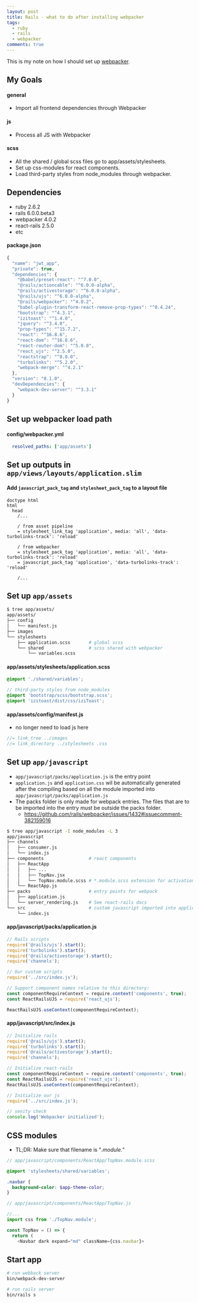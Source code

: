 ```yaml
---
layout: post
title: Rails - what to do after installing webpacker
tags:
  - ruby
  - rails
  - webpacker
comments: true
---
```

This is my note on how I should set up [webpacker](https://github.com/rails/webpacker).



## My Goals

#### general

- Import all frontend dependencies through Webpacker

#### js

- Process all JS with Webpacker

#### scss

- All the shared / global scss files go to app/assets/stylesheets.
- Set up css-modules for react components.
- Load third-party styles from node_modules through webpacker.

## Dependencies

- ruby 2.6.2
- rails 6.0.0.beta3
- webpacker 4.0.2
- react-rails 2.5.0
- etc

#### package.json

```js
{
  "name": "jwt_app",
  "private": true,
  "dependencies": {
    "@babel/preset-react": "^7.0.0",
    "@rails/actioncable": "^6.0.0-alpha",
    "@rails/activestorage": "^6.0.0-alpha",
    "@rails/ujs": "^6.0.0-alpha",
    "@rails/webpacker": "^4.0.2",
    "babel-plugin-transform-react-remove-prop-types": "^0.4.24",
    "bootstrap": "^4.3.1",
    "izitoast": "^1.4.0",
    "jquery": "^3.4.0",
    "prop-types": "^15.7.2",
    "react": "^16.8.6",
    "react-dom": "^16.8.6",
    "react-router-dom": "^5.0.0",
    "react_ujs": "^2.5.0",
    "reactstrap": "^8.0.0",
    "turbolinks": "^5.2.0",
    "webpack-merge": "^4.2.1"
  },
  "version": "0.1.0",
  "devDependencies": {
    "webpack-dev-server": "^3.3.1"
  }
}
```

## Set up webpacker load path

#### config/webpacker.yml

```yml
  resolved_paths: ['app/assets']
```

## Set up outputs in `app/views/layouts/application.slim`

#### Add `javascript_pack_tag` and `stylesheet_pack_tag` to a layout file

```slim
doctype html
html
  head
    /...

    / from asset pipeline
    = stylesheet_link_tag 'application', media: 'all', 'data-turbolinks-track': 'reload'

    / from webpacker
    = stylesheet_pack_tag 'application', media: 'all', 'data-turbolinks-track': 'reload'
    = javascript_pack_tag 'application', 'data-turbolinks-track': 'reload'

    /...
```

## Set up `app/assets`

```bash
$ tree app/assets/
app/assets/
├── config
│   └── manifest.js
├── images
└── stylesheets
    ├── application.scss       # global scss
    └── shared                 # scss shared with webpacker
        └── variables.scss
```

#### app/assets/stylesheets/application.scss

```scss
@import './shared/variables';

// third-party styles from node_modules
@import 'bootstrap/scss/bootstrap.scss';
@import 'izitoast/dist/css/iziToast';
```

#### app/assets/config/manifest.js

- no longer need to load js here

```js
//= link_tree ../images
//= link_directory ../stylesheets .css
```

## Set up `app/javascript`

- `app/javascript/packs/application.js` is the entry point
- `application.js` and `application.css` wil be automatically generated after the compiling based on all the module imported into `app/javascript/packs/application.js`
- The packs folder is only made for webpack entries. The files that are to be imported into the entry  must be outside the packs folder.
  - https://github.com/rails/webpacker/issues/1432#issuecomment-382159016

```bash
$ tree app/javascript -I node_modules -L 3
app/javascript
├── channels
│   ├── consumer.js
│   └── index.js
├── components                 # react components
│   ├── ReactApp
│   │   ├── ...
│   │   ├── TopNav.jsx
│   │   └── TopNav.module.scss # *.module.scss extension for activation css modules
│   └── ReactApp.js
├── packs                      # entry points for webpack
│   ├── application.js
│   └── server_rendering.js    # See react-rails docs
└── src                        # custom javascript imported into application.js
    └── index.js
```

#### app/javascript/packs/application.js

```js
// Rails scripts
require('@rails/ujs').start();
require('turbolinks').start();
require('@rails/activestorage').start();
require('channels');

// Our custom scripts
require('../src/index.js');

// Support component names relative to this directory:
const componentRequireContext = require.context('components', true);
const ReactRailsUJS = require('react_ujs');

ReactRailsUJS.useContext(componentRequireContext);
```

#### app/javascript/src/index.js

```js
// Initialize rails
require('@rails/ujs').start();
require('turbolinks').start();
require('@rails/activestorage').start();
require('channels');

// Initialize react-rails
const componentRequireContext = require.context('components', true);
const ReactRailsUJS = require('react_ujs');
ReactRailsUJS.useContext(componentRequireContext);

// Initialize our js
require('../src/index.js');

// senity check
console.log('Webpacker initialized');
```

## CSS modules

- TL;DR: Make sure that filename is "*.module.*"

```scss
// app/javascript/components/ReactApp/TopNav.module.scss

@import 'stylesheets/shared/variables';

.navbar {
  background-color: $app-theme-color;
}
```

```js
// app/javascript/components/ReactApp/TopNav.js

//...
import css from './TopNav.module';

const TopNav = () => {
  return (
    <Navbar dark expand="md" className={css.navbar}>
```

## Start app

```bash
# run webback server
bin/webpack-dev-server
```

```bash
# run rails server
bin/rails s
```
